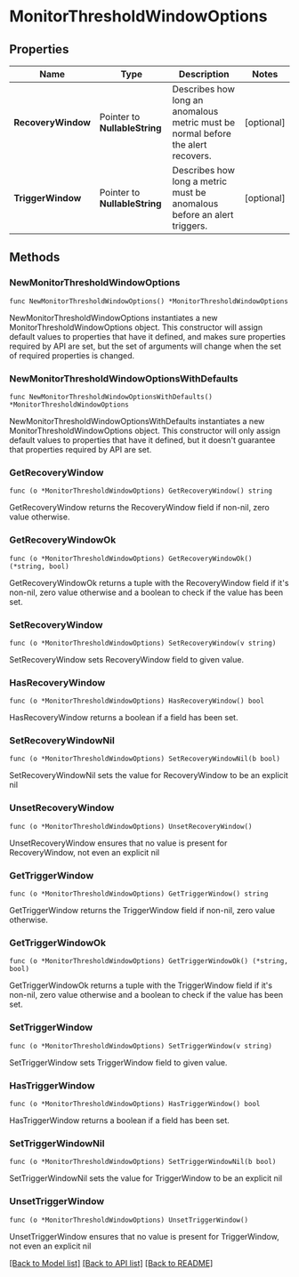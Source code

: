 # MonitorThresholdWindowOptions

## Properties

Name | Type | Description | Notes
---- | ---- | ----------- | ------
**RecoveryWindow** | Pointer to **NullableString** | Describes how long an anomalous metric must be normal before the alert recovers. | [optional] 
**TriggerWindow** | Pointer to **NullableString** | Describes how long a metric must be anomalous before an alert triggers. | [optional] 

## Methods

### NewMonitorThresholdWindowOptions

`func NewMonitorThresholdWindowOptions() *MonitorThresholdWindowOptions`

NewMonitorThresholdWindowOptions instantiates a new MonitorThresholdWindowOptions object.
This constructor will assign default values to properties that have it defined,
and makes sure properties required by API are set, but the set of arguments
will change when the set of required properties is changed.

### NewMonitorThresholdWindowOptionsWithDefaults

`func NewMonitorThresholdWindowOptionsWithDefaults() *MonitorThresholdWindowOptions`

NewMonitorThresholdWindowOptionsWithDefaults instantiates a new MonitorThresholdWindowOptions object.
This constructor will only assign default values to properties that have it defined,
but it doesn't guarantee that properties required by API are set.

### GetRecoveryWindow

`func (o *MonitorThresholdWindowOptions) GetRecoveryWindow() string`

GetRecoveryWindow returns the RecoveryWindow field if non-nil, zero value otherwise.

### GetRecoveryWindowOk

`func (o *MonitorThresholdWindowOptions) GetRecoveryWindowOk() (*string, bool)`

GetRecoveryWindowOk returns a tuple with the RecoveryWindow field if it's non-nil, zero value otherwise
and a boolean to check if the value has been set.

### SetRecoveryWindow

`func (o *MonitorThresholdWindowOptions) SetRecoveryWindow(v string)`

SetRecoveryWindow sets RecoveryWindow field to given value.

### HasRecoveryWindow

`func (o *MonitorThresholdWindowOptions) HasRecoveryWindow() bool`

HasRecoveryWindow returns a boolean if a field has been set.

### SetRecoveryWindowNil

`func (o *MonitorThresholdWindowOptions) SetRecoveryWindowNil(b bool)`

 SetRecoveryWindowNil sets the value for RecoveryWindow to be an explicit nil

### UnsetRecoveryWindow
`func (o *MonitorThresholdWindowOptions) UnsetRecoveryWindow()`

UnsetRecoveryWindow ensures that no value is present for RecoveryWindow, not even an explicit nil
### GetTriggerWindow

`func (o *MonitorThresholdWindowOptions) GetTriggerWindow() string`

GetTriggerWindow returns the TriggerWindow field if non-nil, zero value otherwise.

### GetTriggerWindowOk

`func (o *MonitorThresholdWindowOptions) GetTriggerWindowOk() (*string, bool)`

GetTriggerWindowOk returns a tuple with the TriggerWindow field if it's non-nil, zero value otherwise
and a boolean to check if the value has been set.

### SetTriggerWindow

`func (o *MonitorThresholdWindowOptions) SetTriggerWindow(v string)`

SetTriggerWindow sets TriggerWindow field to given value.

### HasTriggerWindow

`func (o *MonitorThresholdWindowOptions) HasTriggerWindow() bool`

HasTriggerWindow returns a boolean if a field has been set.

### SetTriggerWindowNil

`func (o *MonitorThresholdWindowOptions) SetTriggerWindowNil(b bool)`

 SetTriggerWindowNil sets the value for TriggerWindow to be an explicit nil

### UnsetTriggerWindow
`func (o *MonitorThresholdWindowOptions) UnsetTriggerWindow()`

UnsetTriggerWindow ensures that no value is present for TriggerWindow, not even an explicit nil

[[Back to Model list]](../README.md#documentation-for-models) [[Back to API list]](../README.md#documentation-for-api-endpoints) [[Back to README]](../README.md)


